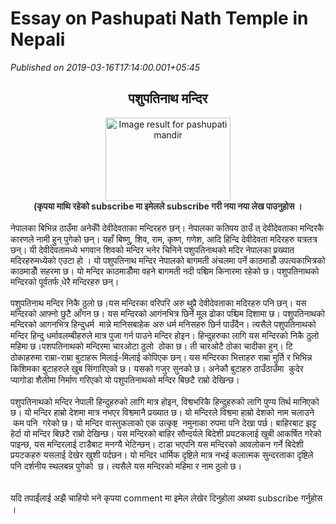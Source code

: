 # Essay on Pashupati Nath Temple in Nepali

*Published on 2019-03-16T17:14:00.001+05:45*

<h2 style="text-align: center;">
<b><span lang="NE" style="line-height: 25.68px;"><span style="font-family: "georgia" , "times new roman" , serif; font-size: large;">पशुपतिनाथ मन्दिर</span></span></b></h2>
<div class="MsoNormal">
<div class="separator" style="clear: both; text-align: center;">
<a href="https://blogger.googleusercontent.com/img/b/R29vZ2xl/AVvXsEhbd3NCHIAAQWgTjqByaiDjz6DQkr1m_M-f6SXqCA-NUZ1Pld9Ru5KvHXaHGrhpf_qqB2R7Ibp_soAHBmu1NwT8OI66ov7p2Gytl7X3ciize36kK1MLeJm6th3xYBN-s5olrQ0v7BOO335g/s1600/pashupati+nath+temple+nepal.jpg" imageanchor="1" style="margin-left: 1em; margin-right: 1em;"><img alt="Image result for pashupati mandir" border="0" height="133" src="https://blogger.googleusercontent.com/img/b/R29vZ2xl/AVvXsEhbd3NCHIAAQWgTjqByaiDjz6DQkr1m_M-f6SXqCA-NUZ1Pld9Ru5KvHXaHGrhpf_qqB2R7Ibp_soAHBmu1NwT8OI66ov7p2Gytl7X3ciize36kK1MLeJm6th3xYBN-s5olrQ0v7BOO335g/s200/pashupati+nath+temple+nepal.jpg" width="200" /></a></div>
<div class="separator" style="clear: both; text-align: center;">
<b style="text-align: start;"><span style="background-color: white; color: #2e2e2e; font-family: "open sans" , sans-serif; font-size: 14px;">(कृपया माथि रहेको subscribe मा इमेलले subscribe गरी नया नया लेख पाउनुहोस ।</span></b></div>
<div class="separator" style="clear: both; text-align: center;">
<b style="text-align: start;"><span style="background-color: white; color: magenta; font-family: "open sans" , sans-serif; font-size: 14px; margin: 0px; outline: 0px; padding: 0px; transition: all 0.3s ease 0s;"><br /></span></b></div>
<span style="font-family: "georgia" , "times new roman" , serif;"><span lang="NE" style="line-height: 17.12px;">नेपालका बिभिन्न ठाउँमा अनेकौँ देवीदेवताका मन्दिरहरु छन्। नेपालका कतिपय ठाउँ त् देवीदेवताका मन्दिरकै कारणले नामी हुन् पुगेको छन्। यहाँ बिष्णु, शिव, राम, कृष्ण, गणेश, आदि हिन्दि देवीदेवता मदिरहरु यत्रतत्र छन्। यी देवीदेवतामध्ये भगवान शिवको मन्दिर भनेर चिनिने पशुपतिनाथको मदिर नेपालका प्रख्यात मदिरहरुमध्येको एउटा हो । यो पशुपतिनाथ मन्दिर नेपालको बागमती अंचलमा पर्ने काठमाडौँ उपत्यकाभित्रको काठमाडौँ सहरमा छ। यो मन्दिर काठमाडौँमा वहने बागमती नदी पश्चिम किनारमा रहेको छ। पशुपतिनाथको मन्दिरको पूर्वतर्फ ्धेरै मन्दिरहरु छन्।</span></span></div>
<div class="MsoNormal">
<br /></div>
<div class="MsoNormal">
<span style="font-family: "georgia" , "times new roman" , serif;"><span lang="NE" style="line-height: 17.12px;">पशुपतिनाथ मन्दिर निकै ठुलो छ।यस मन्दिरका वरिपरि अरु थुप्रै देवीदेवताका मदिरहरु पनि छन्। यस मन्दिरको आफ्नो छुटै आँगन छ। यस मन्दिरको आगंनभित्र छिर्ने मूल ढोका पश्चिम दिशामा छ। पशुपतिनाथको मन्दिरको आगनभित्र हिन्दुधर्म  मान्ने मानिसबाहेक अरु धर्म मनिसहरु छिर्न पाउँदैन। त्यसैले पशुपतिनाथको मन्दिर हिन्दु धर्मावलम्बीहरुले मात्र पुजा गर्न पाउने मन्दिर होइन। हिन्दुहरुका लागि यस मन्दिरको निकै ठुलो महिमा छ।</span></span><span style="font-family: "georgia" , "times new roman" , serif; text-align: center;">पशपतिनाथको मन्दिरमा चारओटा ठुलो  ठोका छ। ती चारओटै ठोका चादीका हुन्। टि ठोकाहरुमा राम्रा-राम्रा बुटाहरू मिलाई-मिलाई कोपिएक छन्। यस मन्दिरका भित्ताहरु राम्रा मुर्ति र भिभिन्न किशिमका बुटाहरुले खुब सिंगारिएको छ। यसको गजुर सुनको छ। अनेकौ बुटाहरु ठाउँठाउँमा  कुदेर प्यागोडा शैलीमा निर्माण गरिएको यो पशुपतिनाथको मन्दिर बिछटै राम्रो देखिन्छ।</span></div>
<div align="center" class="MsoNormal" style="text-align: center;">
<span style="font-family: "georgia" , "times new roman" , serif;"><span lang="NE" style="line-height: 17.12px;"><br /></span></span></div>
<div class="MsoNormal">
<span style="font-family: "georgia" , "times new roman" , serif;"><span lang="NE" style="line-height: 17.12px;">पशुपतिनाथको मन्दिर नेपाली हिन्दुहरुको लागि मात्र होइन, विश्वभरिकै हिन्दुहरुको लागि पुण्य तिर्थ मानिएको छ। यो मन्दिर हाम्रो देशमा मात्र नभएर विश्वमानै प्रख्यात छ। यो मन्दिरले विश्वमा हाम्रो देशको नाम चलाउने  कम पनि  गरेको छ। यो मन्दिर वास्तुकलाको एक उत्कृष्ट  नमुनाका रुपमा पनि देखा पर्छ। बाहिरबाट झट्ट हेर्दा यो मन्दिर बिछटै राम्रो देखिन्छ। यस मन्दिरको बाहिर सौन्दर्यले बिदेशी प्रयटकलाई खुबी आकर्षित गरेको पाइन्छ, यस मन्दिरलाई टाडैबाट मनग्यै भेटिन्छन्। टाडा भएपनि यस मन्दिरको आवलोकन गर्ने बिदेशी प्रयटकहरु यसलाई देखेर खुशी पर्दछन। यो मन्दिर धार्मिक दृष्टिले मात्र नभई कलात्मक सुन्दरताका दृष्टिले पनि दर्शनीय स्थलबन्न पुगेको  छ। त्यसैले यस मन्दिरको महिमा र नाम ठुलो छ।</span></span></div>
<br />
<div class="MsoNormal">
<br />
यदि <span style="font-family: "helvetica neue" , "arial" , "helvetica" , sans-serif;">तपाईंलाई</span> अझै चाहियो भने कृपया comment मा इमेल लेखेर दिनुहोला अथवा subscribe गर्नुहोस ।</div>

